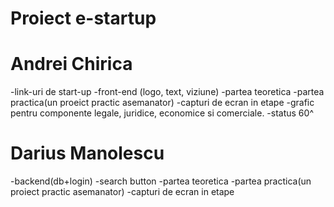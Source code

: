 # Proiect e-startup

# Andrei Chirica
-link-uri de start-up 
-front-end (logo, text, viziune)
-partea teoretica
-partea practica(un proeict practic asemanator)
-capturi de ecran in etape
-grafic pentru componente legale, juridice, economice si comerciale.
-status 60^

# Darius Manolescu
-backend(db+login)
-search button 
-partea teoretica
-partea practica(un proiect practic asemanator)
-capturi de ecran in etape
